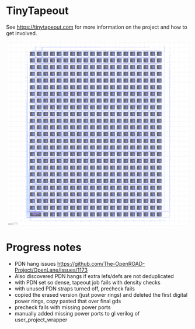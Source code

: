 # TinyTapeout

See https://tinytapeout.com for more information on the project and how to get involved.

![tiny tapeout](tinytapeout.png)

# Progress notes

* PDN hang issues https://github.com/The-OpenROAD-Project/OpenLane/issues/1173
* Also discovered PDN hangs if extra lefs/defs are not deduplicated
* with PDN set so dense, tapeout job fails with density checks
* with unused PDN straps turned off, precheck fails
* copied the erased version (just power rings) and deleted the first digital power rings, copy pasted that over final gds
* precheck fails with missing power ports
* manually added missing power ports to gl verilog of user_project_wrapper


